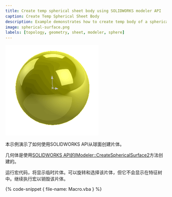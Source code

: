 ```yaml
---
title: Create temp spherical sheet body using SOLIDWORKS modeler API
caption: Create Temp Spherical Sheet Body
description: Example demonstrates how to create temp body of a spherical sheet
image: spherical-surface.png
labels: [topology, geometry, sheet, modeler, sphere]
---
```

![球面片体](spherical-surface.png)

本示例演示了如何使用SOLIDWORKS API从球面创建片体。

几何体是使用[SOLIDWORKS API的IModeler::CreateSphericalSurface2](https://help.solidworks.com/2018/english/api/sldworksapi/solidworks.interop.sldworks~solidworks.interop.sldworks.imodeler~createsphericalsurface2.html)方法创建的。

运行宏代码，将显示临时片体。可以旋转和选择该片体，但它不会显示在特征树中。继续执行宏以销毁该片体。

{% code-snippet { file-name: Macro.vba } %}